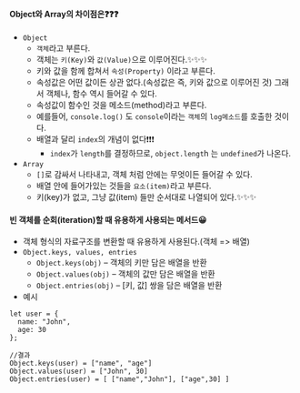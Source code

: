 #### Object와 Array의 차이점은❓❓❓
+ `Object`
  + `객체`라고 부른다.
  + 객체는 `키(Key)`와 `값(Value)`으로 이루어진다.✨✨✨
  + 키와 값을 함께 합쳐서 `속성(Property)` 이라고 부른다.
  + 속성값은 어떤 값이든 상관 없다.(속성값은 즉, 키와 값으로 이루어진 것) 그래서 객체나, 함수 역시 들어갈 수 있다.
  + 속성값이 함수인 것을 메소드(method)라고 부른다.
  + 예를들어, `console.log()` 도 `console`이라는 `객체`의 `log메소드`를 호출한 것이다.
  + 배열과 달리 `index`의 개념이 없다❗❗❗
    + `index`가 `length`를 결정하므로, `object.lengt`h 는 `undefined`가 나온다.
+ `Array`
  + `[]`로 감싸서 나타내고, 객체 처럼 안에는 무엇이든 들어갈 수 있다.
  + 배열 안에 들어가있는 것들을 `요소(item)`라고 부른다.
  + 키(key)가 없고, 그냥 값(item) 들만 순서대로 나열되어 있다.✨✨✨


#### 빈 객체를 순회(iteration)할 때 유용하게 사용되는 메서드😀
+ 객체 형식의 자료구조를 변환할 때 유용하게 사용된다.(객체 => 배열)
+ `Object.keys, values, entries`
  + `Object.keys(obj)` – 객체의 키만 담은 배열을 반환
  + `Object.values(obj)` – 객체의 값만 담은 배열을 반환
  + `Object.entries(obj)` – [키, 값] 쌍을 담은 배열을 반환
+ 예시
```node
let user = {
  name: "John",
  age: 30
};

//결과
Object.keys(user) = ["name", "age"]
Object.values(user) = ["John", 30]
Object.entries(user) = [ ["name","John"], ["age",30] ]
```
